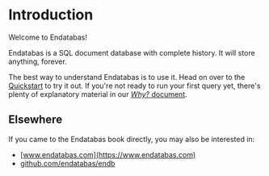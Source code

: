 # Introduction

Welcome to Endatabas!

Endatabas is a SQL document database with complete history.
It will store anything, forever.

The best way to understand Endatabas is to use it.
Head on over to the [Quickstart](tutorial/quickstart.md) to try it out.
If you're not ready to run your first query yet,
there's plenty of explanatory material in our [_Why?_ document](appendix/why.md).

## Elsewhere

If you came to the Endatabas book directly, you may also be interested in:

* [www.endatabas.com](https://www.endatabas.com)
* [github.com/endatabas/endb](https://github.com/endatabas/endb)
